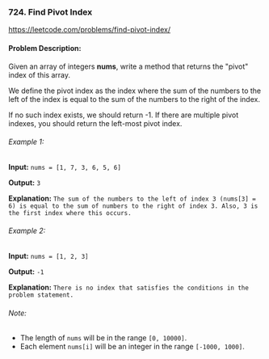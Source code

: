 ### 724. Find Pivot Index

https://leetcode.com/problems/find-pivot-index/

#### Problem Description:

Given an array of integers **nums**, write a method that returns the "pivot" index of this array.

We define the pivot index as the index where the sum of the numbers to the left of the index is equal to the sum of the numbers to the right of the index.

If no such index exists, we should return -1. If there are multiple pivot indexes, you should return the left-most pivot index.

###### Example 1:

**Input:**
`nums = [1, 7, 3, 6, 5, 6]`

**Output:** `3`

**Explanation:**
`The sum of the numbers to the left of index 3 (nums[3] = 6) is equal to the sum of numbers to the right of index 3. Also, 3 is the first index where this occurs.`

###### Example 2:

**Input:**
`nums = [1, 2, 3]`

**Output:** `-1`

**Explanation:**
`There is no index that satisfies the conditions in the problem statement.`

###### Note:

- The length of `nums` will be in the range `[0, 10000]`.
- Each element `nums[i]` will be an integer in the range `[-1000, 1000]`.
